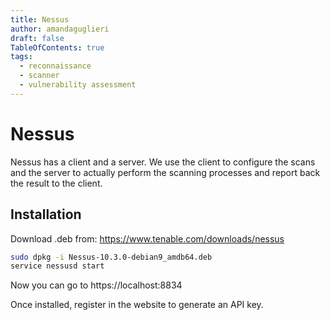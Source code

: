 ```yaml
---
title: Nessus
author: amandaguglieri
draft: false
TableOfContents: true
tags:
  - reconnaissance
  - scanner
  - vulnerability assessment
---
```


# Nessus

Nessus has a client and a server. We use the client to configure the scans and the server to actually perform the scanning processes and report back the result to the client.

## Installation

Download .deb from: https://www.tenable.com/downloads/nessus

```bash
sudo dpkg -i Nessus-10.3.0-debian9_amdb64.deb
service nessusd start
```

Now you can go to https://localhost:8834

Once installed, register in the website to generate an API key.






